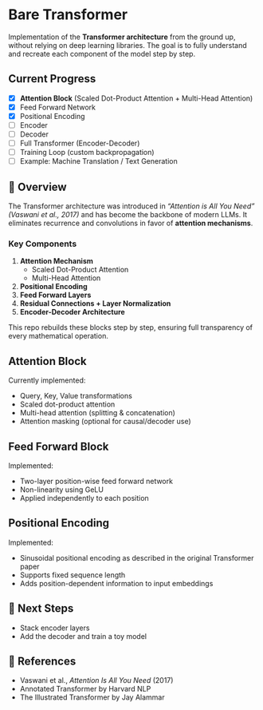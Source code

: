 # Bare Transformer 

Implementation of the **Transformer architecture** from the ground up, without relying on deep learning libraries. The goal is to fully understand and recreate each component of the model step by step.  

## Current Progress  
- [x] **Attention Block** (Scaled Dot-Product Attention + Multi-Head Attention)  
- [x] Feed Forward Network  
- [x] Positional Encoding  
- [ ] Encoder  
- [ ] Decoder  
- [ ] Full Transformer (Encoder-Decoder)  
- [ ] Training Loop (custom backpropagation)  
- [ ] Example: Machine Translation / Text Generation  

## 📖 Overview  

The Transformer architecture was introduced in *“Attention is All You Need” (Vaswani et al., 2017)* and has become the backbone of modern LLMs. It eliminates recurrence and convolutions in favor of **attention mechanisms**.  

### Key Components  
1. **Attention Mechanism**  
   - Scaled Dot-Product Attention  
   - Multi-Head Attention  
2. **Positional Encoding**  
3. **Feed Forward Layers**  
4. **Residual Connections + Layer Normalization**  
5. **Encoder-Decoder Architecture**  

This repo rebuilds these blocks step by step, ensuring full transparency of every mathematical operation.  

## Attention Block  

Currently implemented:  
- Query, Key, Value transformations  
- Scaled dot-product attention  
- Multi-head attention (splitting & concatenation)  
- Attention masking (optional for causal/decoder use)  

## Feed Forward Block  

Implemented:  
- Two-layer position-wise feed forward network
- Non-linearity using GeLU  
- Applied independently to each position   

## Positional Encoding

Implemented:
- Sinusoidal positional encoding as described in the original Transformer paper
- Supports fixed sequence length
- Adds position-dependent information to input embeddings

## 📌 Next Steps   
- Stack encoder layers  
- Add the decoder and train a toy model  

## 📜 References  
- Vaswani et al., *Attention Is All You Need* (2017)  
- Annotated Transformer by Harvard NLP  
- The Illustrated Transformer by Jay Alammar  

